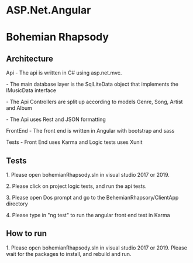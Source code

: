 # ASP.Net.Angular

<H1>Bohemian Rhapsody</H1>
<h2>Architecture</h2>
<p>Api - The api is written in C# using asp.net.mvc.</p>
<p>    - The main database layer is the SqlLiteData object that implements the IMusicData interface</p>
<p>    - The Api Controllers are split up according to models Genre, Song, Artist and Album</p>
<p>    - The Api uses Rest and JSON formatting</p>
<p>FrontEnd - The front end is written in Angular with bootstrap and sass</p>
<p> Tests - Front End uses Karma and Logic tests uses Xunit

<H2>Tests</H2>
<p>1. Please open bohemianRhapsody.sln in visual studio 2017 or 2019.</p>
<p>2. Please click on project logic tests, and run the api tests.</p>
<p>3. Please open Dos prompt and go to the BehemianRhapsory/ClientApp directory</p>
<p>4. Please type in "ng test" to run the angular front end test in Karma</p>

<H2>How to run</H2>
<p>1. Please open bohemianRhapsody.sln in visual studio 2017 or 2019. Please wait for the packages to install, and rebuild and run.</p>
